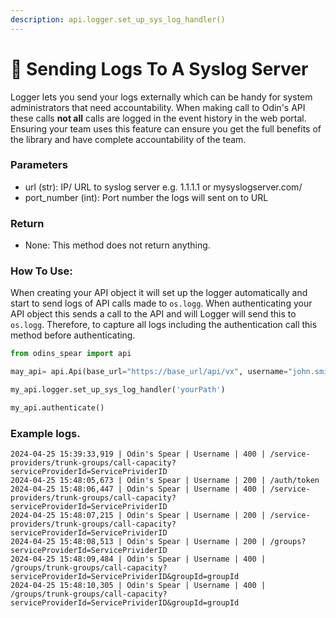 ```yaml
---
description: api.logger.set_up_sys_log_handler()
---
```


# 📂 Sending Logs To A Syslog Server

Logger lets you send your logs externally which can be handy for system administrators that need accountability. When making call to Odin's API these calls **not all** calls are logged in the event history in the web portal. Ensuring your team uses this feature can ensure you get the full benefits of the library and have complete accountability of the team.

### Parameters&#x20;

* url (str): IP/ URL to syslog server e.g. 1.1.1.1 or mysyslogserver.com/&#x20;
* port\_number (int): Port number the logs will sent on to URL

### Return

* None: This method does not return anything.

### How To Use:

When creating your API object it will set up the logger automatically and start to send logs of API calls made to `os.logg`. When authenticating your API object this sends a call to the API and will Logger will send this to `os.logg`. Therefore, to capture all logs including the authentication call this method before authenticating.

```python
from odins_spear import api

may_api= api.Api(base_url="https://base_url/api/vx", username="john.smith", password="ODIN_INSTANCE_1")

my_api.logger.set_up_sys_log_handler('yourPath')

my_api.authenticate()
```

### Example logs.

```log
2024-04-25 15:39:33,919 | Odin's Spear | Username | 400 | /service-providers/trunk-groups/call-capacity?serviceProviderId=ServicePrividerID
2024-04-25 15:48:05,673 | Odin's Spear | Username | 200 | /auth/token
2024-04-25 15:48:06,447 | Odin's Spear | Username | 400 | /service-providers/trunk-groups/call-capacity?serviceProviderId=ServicePrividerID
2024-04-25 15:48:07,215 | Odin's Spear | Username | 200 | /service-providers/trunk-groups/call-capacity?serviceProviderId=ServicePrividerID
2024-04-25 15:48:08,513 | Odin's Spear | Username | 200 | /groups?serviceProviderId=ServicePrividerID
2024-04-25 15:48:09,484 | Odin's Spear | Username | 400 | /groups/trunk-groups/call-capacity?serviceProviderId=ServicePrividerID&groupId=groupId
2024-04-25 15:48:10,305 | Odin's Spear | Username | 400 | /groups/trunk-groups/call-capacity?serviceProviderId=ServicePrividerID&groupId=groupId
```

